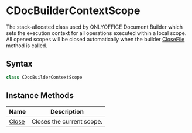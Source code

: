 # CDocBuilderContextScope

The stack-allocated class used by ONLYOFFICE Document Builder which sets the execution context for all operations executed within a local scope. All opened scopes will be closed automatically when the builder [CloseFile](../CDocBuilder/CloseFile.md) method is called.

## Syntax

```cpp
class CDocBuilderContextScope
```

## Instance Methods

| **Name**          | **Description**           |
| ----------------- | ------------------------- |
| [Close](Close.md) | Closes the current scope. |
